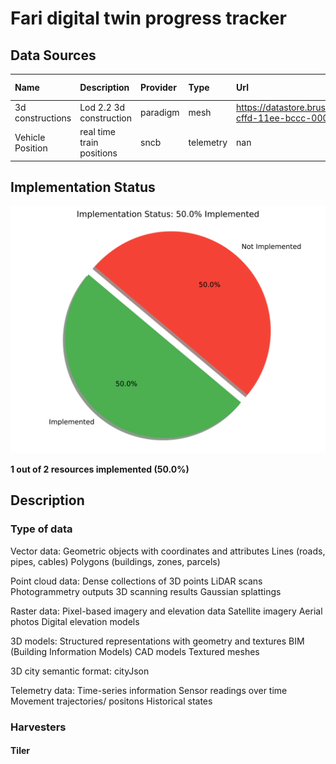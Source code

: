 # Fari digital twin progress tracker

## Data Sources


| Name             | Description               | Provider   | Type      | Url                                                                                     | Format           | Update frequency   | Harverster                           | Implemented   | Priority   |
|:-----------------|:--------------------------|:-----------|:----------|:----------------------------------------------------------------------------------------|:-----------------|:-------------------|:-------------------------------------|:--------------|:-----------|
| 3d constructions | Lod 2.2 3d construction   | paradigm   | mesh      | https://datastore.brussels/web/data/dataset/e9ec2aa4-cffd-11ee-bccc-00090ffe0001#access | shp/dwg/gpkg/skp | 1mounth            | nan                                  | ❌ No          | high       |
| Vehicle Position | real time train positions | sncb       | telemetry | nan                                                                                     | geojson          | 30seconds          | SNCBVehiclePositionGeometryHarvester | ✅ Yes         | nan        |

## Implementation Status

![Implementation Status](assets/implementation_chart.svg)

**1 out of 2 resources implemented (50.0%)**

## Description

### Type of data 

Vector data: Geometric objects with coordinates and attributes
    Lines (roads, pipes, cables)
    Polygons (buildings, zones, parcels)

Point cloud data: Dense collections of 3D points
    LiDAR scans
    Photogrammetry outputs
    3D scanning results
    Gaussian splattings

Raster data: Pixel-based imagery and elevation data
    Satellite imagery
    Aerial photos
    Digital elevation models

3D models: Structured representations with geometry and textures
    BIM (Building Information Models)
    CAD models
    Textured meshes

3D city semantic format: 
    cityJson

Telemetry data: Time-series information
    Sensor readings over time
    Movement trajectories/ positons
    Historical states


### Harvesters
#### Tiler



